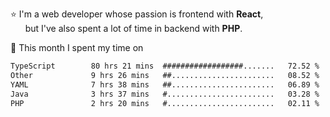 ⭐ I'm a web developer whose passion is frontend with <b>React</b>,<br/>
&nbsp; &nbsp; &nbsp; but I've also spent a lot of time in backend with <b>PHP</b>.

📅 This month I spent my time on

<!--START_SECTION:waka-->

```txt
TypeScript        80 hrs 21 mins  ##################.......   72.52 %
Other             9 hrs 26 mins   ##.......................   08.52 %
YAML              7 hrs 38 mins   ##.......................   06.89 %
Java              3 hrs 37 mins   #........................   03.28 %
PHP               2 hrs 20 mins   #........................   02.11 %
```

<!--END_SECTION:waka-->
